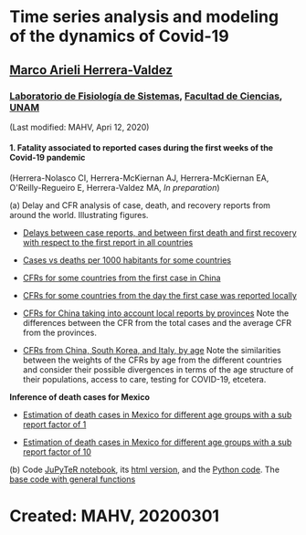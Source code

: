# Time series analysis and modeling of the dynamics of Covid-19 
## [Marco Arieli Herrera-Valdez](https://mahv13.wordpress.com)
### [Laboratorio de Fisiología de Sistemas](https://www.google.com/url?sa=t&rct=j&q=&esrc=s&source=web&cd=5&cad=rja&uact=8&ved=2ahUKEwi9p4KJidroAhUMi6wKHYrSBWcQFjAEegQIAhAB&url=https%3A%2F%2Fmarcoh48.wixsite.com%2Ffisiologiasistemasfc&usg=AOvVaw1RFgV1gOqxbpBJT3Bl6WEq), [Facultad de Ciencias](https://www.google.com/url?sa=t&rct=j&q=&esrc=s&source=web&cd=1&cad=rja&uact=8&ved=2ahUKEwjbiNnQrtvoAhUJA6wKHVI0BXMQFjAAegQIGRAD&url=http%3A%2F%2Fwww.fciencias.unam.mx%2F&usg=AOvVaw1dMRMU_F-IcpmaB1y1H4px), [UNAM](https://www.google.com/url?sa=t&rct=j&q=&esrc=s&source=web&cd=1&cad=rja&uact=8&ved=2ahUKEwivy6_irtvoAhUDaq0KHQVoCcAQFjAAegQIGhAD&url=https%3A%2F%2Fwww.unam.mx%2F&usg=AOvVaw0YWCGJ7FEpDwkcT3EYH-aM)
(Last modified: MAHV, Apri 12, 2020)


#### 1. Fatality associated to reported cases during the first weeks of the Covid-19 pandemic 

(Herrera-Nolasco CI, Herrera-McKiernan AJ, Herrera-McKiernan EA, O'Reilly-Regueiro E, Herrera-Valdez MA, *In preparation*)

(a) Delay and CFR analysis of case, death, and recovery reports from around the world. 
Illustrating figures.

- [Delays between case reports, and between first death and first recovery with respect to the first report in all countries](tsam_COVID19_JHU_delaysAllCountries.png)

- [Cases vs deaths per 1000 habitants for some countries](tsam_COVID19_JHU_cases-deaths_x1000000_JHU.png)

- [CFRs for some countries from the first case in China](tsam_COVID19_cfr_JHU_fromFirstCaseInChina.png)

- [CFRs for some countries from the day the first case was reported locally](tsam_COVID19_JHU_cfr_fromFirstLocalCase.png)

- [CFRs for China taking into account local reports by provinces](tsam_COVID19_JHU_cfr_ProvincesChina_fromFirstLocalReport.png) Note the differences between the CFR from the total cases and the average CFR from the provinces. 

- [CFRs from China, South Korea, and Italy, by age](tsam_COVID19_JHU_cfr+propDeathCases_ByAge_China+SKorea+Italy_OneFigure.png) Note the similarities between the weights of the CFRs by age from the different countries and consider their possible divergences in terms of the age structure of their populations, access to care, testing for COVID-19, etcetera. 

**Inference of death cases for Mexico**
- [Estimation of death cases in Mexico for different age groups with a sub report factor of 1](tsam_COVID19_JHU_cfr+propDeathCasesByAgeTS_EstimatesMexico_subReportFactor1.png)

- [Estimation of death cases in Mexico for different age groups with a sub report factor of 10](tsam_COVID19_JHU_cfr+propDeathCasesByAgeTS_EstimatesMexico_subReportFactor10.png)

(b) Code 
[JuPyTeR notebook](tsam_COVID-19_JHU_cfr_Jan2020-.ipynb), its [html version](tsam_COVID-19_JHU_cfr_Jan2020-.html), and the [Python  code](tsam_COVID-19_JHU_cfr_Jan2020-.py). The [base code with general functions](tsam_COVID19_baseCode.py) 

# Created: MAHV, 20200301
